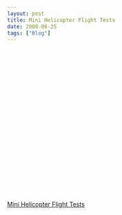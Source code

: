 ```yaml
---
layout: post
title: Mini Helicopter Flight Tests
date: 2008-06-25
tags: ["Blog"]
---
```


<object width="400" height="336"><param name="movie" value="pRu4EPD1-tw&rel=0&egm=0&showinfo=0&fs=1"></param><param name="wmode" value="transparent"></param><param name="allowFullScreen" value="true"></param><embed src="http://www.youtube.com/v/pRu4EPD1-tw&rel=0&egm=0&showinfo=0&fs=1" type="application/x-shockwave-flash" width="400" height="336" allowFullScreen="true" wmode="transparent"></embed></object>  

[Mini Helicopter Flight Tests](http://youtube.com/user/jeferonix)